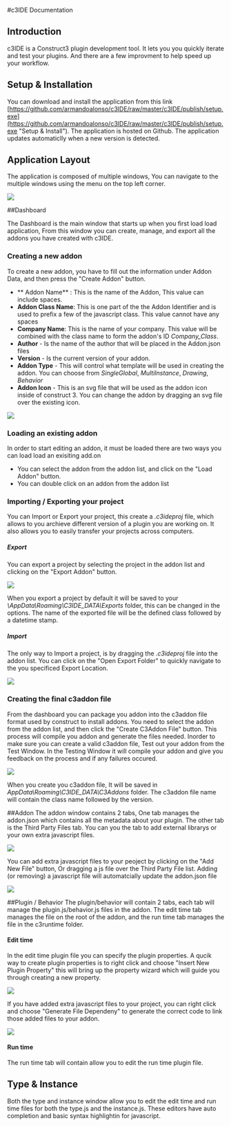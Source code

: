 #c3IDE Documentation 

## Introduction
c3IDE is a Construct3 plugin development tool. It lets you you quickly iterate and test your plugins. And there are a few improvment to help speed up your workflow.

## Setup & Installation
You can download and install the application from this link [https://github.com/armandoalonso/c3IDE/raw/master/c3IDE/publish/setup.exe](https://github.com/armandoalonso/c3IDE/raw/master/c3IDE/publish/setup.exe "Setup & Install"). The application is hosted on Github. The application updates automaticlly when a new version is detected.

## Application Layout
The application is composed of multiple windows, You can navigate to the multiple windows using the menu on the top left corner. 

![](https://github.com/armandoalonso/c3IDE/blob/master/doc/c3IDE-mainmenu.gif)

##Dashboard

The Dashboard is the main window that starts up when you first load load application, From this window you can create, manage, and export all the addons you have created with c3IDE.

### Creating a new addon

To create a new addon, you have to fill out the information under Addon Data, and then press the "Create Addon" button.

- ** Addon Name** : This is the name of the Addon, This value can include spaces. 
- **Addon Class Name**: This is one part of the the Addon Identifier and is used to prefix a few of the javascript class. This value cannot have any spaces
- **Company Name**: This is the name of your company. This value will be combined with the class name to form the addon's ID *Company_Class*. 
- **Author** - Is the name of the author that will be placed in the Addon.json files
- **Version** - Is the current version of your addon.
- **Addon Type** - This will control what template will be used in creating the addon. You can choose from *SingleGlobal*, *MultiInstance*, *Drawing*, *Behavior*
- **Addon Icon** - This is an svg file that will be used as the addon icon inside of construct 3. You can change the addon by dragging an svg file over the existing icon.

![](https://github.com/armandoalonso/c3IDE/blob/master/doc/c3IDE-change-icon.gif)

### Loading an existing addon

In order to start editing an addon, it must be loaded there are two ways you can load load an exisiting add.on 

- You can select the addon from the addon list, and click on the "Load Addon" button.
- You can double click on an addon from the addon list

### Importing / Exporting your project

You can Import or Export your project,  this create a *.c3ideproj* file, which allows to you archieve different version of a plugin you are working on. It also allows you to easily transfer your projects across computers. 

##### Export
You can export a project by selecting the project in the addon list and clicking on the "Export Addon" button. 

![](https://github.com/armandoalonso/c3IDE/blob/master/doc/c3IDE-export-project.gif)

When you export a project by default it will be saved to your *\AppData\Roaming\C3IDE_DATA\Exports* folder, this can be changed in the options.  The name of the exported file will be the defined class followed by a datetime stamp.

##### Import
The only way to Import a project, is by dragging the *.c3ideproj* file into the addon list. You can click on the "Open Export Folder" to quickly navigate to the you specificed Export Location.

![](https://github.com/armandoalonso/c3IDE/blob/master/doc/c3IDE-import-project.gif)

### Creating the final c3addon file
From the dashboard you can package you addon into the c3addon file format used by construct to install addons. You need to select the addon from the addon list, and then click the "Create C3Addon File" button. This process will compile you addon and generate the files needed. Inorder to make sure you can create a valid c3addon file, Test out your addon from the Test Window. In the Testing Window it will compile your addon and give you feedback on the process and if any failures occured. 

![](https://github.com/armandoalonso/c3IDE/blob/master/doc/c3IDE-creating-c3addon.gif)

When you create you c3addon file, It will be saved in *AppData\Roaming\C3IDE_DATA\C3Addons* folder. The c3addon file name will contain the class name followed by the version.

##Addon
The addon window contains 2 tabs, One tab manages the addon.json which contains all the metadata about your plugin. The other tab is the Third Party Files tab. You can you the tab to add external librarys or your own extra javascript files.

![](https://github.com/armandoalonso/c3IDE/blob/master/doc/c3IDE-addon-format.gif)

You can add extra javascript files to your peoject by clicking on the "Add New File" button, Or dragging a js file over the Third Party File list. Adding (or removing) a  javascript file will automatcially update the addon.json file

![](https://github.com/armandoalonso/c3IDE/blob/master/doc/c3IDE-thirdparty-js.gif)

##Plugin / Behavior
The plugin/behavior will contain 2 tabs, each tab will manage the plugin.js/behavior.js files in the addon. The edit time tab manages the file on the root of the addon, and the run time tab manages the file in the c3runtime folder.

#### Edit time
In the edit time plugin file you can specify the plugin properties. A qucik way to create plugin properties is to right click and choose "Insert New Plugin Property" this will bring up the property wizard which will guide you through creating a new property.

![](https://github.com/armandoalonso/c3IDE/blob/master/doc/c3IDE-new-prop.gif)

If you have added extra javascript files to your project, you can right click and choose "Generate File Dependeny" to generate the correct code to link those added files to your addon.

![](https://github.com/armandoalonso/c3IDE/blob/master/doc/c3IDE-file-dep.gif)

#### Run time
The run time tab will contain allow you to edit the run time plugin file. 

## Type & Instance 
Both the type and instance window allow you to edit the edit time and run time files for both the type.js and the instance.js.  These editors have auto completion and basic syntax highlightin for javascript. 



